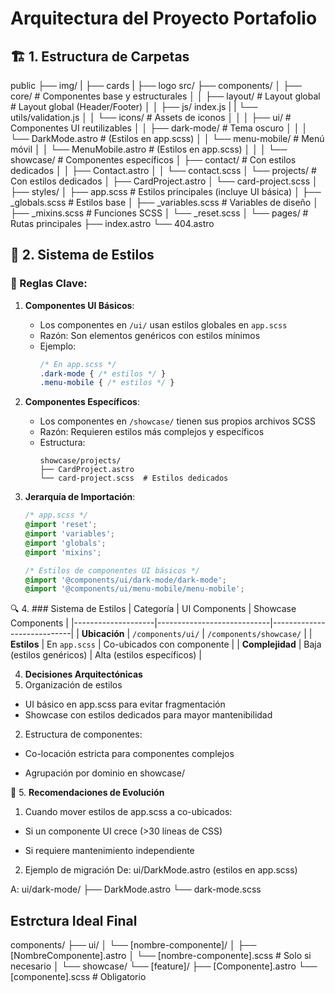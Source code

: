# Arquitectura del Proyecto Portafolio

## 🏗️ 1. Estructura de Carpetas

public
├── img/
|  ├── cards
|  ├── logo
src/
├── components/
│ ├── core/ # Componentes base y estructurales
│ │ ├── layout/ # Layout global  # Layout global (Header/Footer)
│ │ ├── js/ index.js
| |     └── utils/validation.js
│ │ └── icons/ # Assets de iconos
│ │
│ ├── ui/ # Componentes UI reutilizables
│ │ ├── dark-mode/ # Tema oscuro
│ │ │ └── DarkMode.astro # (Estilos en app.scss)
│ │ └── menu-mobile/ # Menú móvil
│ │ └── MenuMobile.astro # (Estilos en app.scss)
│ │
│ └── showcase/ # Componentes específicos
│ ├── contact/ # Con estilos dedicados
│ │ ├── Contact.astro
│ │ └── contact.scss
│ └── projects/ # Con estilos dedicados
│ ├── CardProject.astro
│ └── card-project.scss
│
├── styles/
│ ├── app.scss # Estilos principales (incluye UI básica)
│ ├── _globals.scss # Estilos base
│ ├── _variables.scss # Variables de diseño
│ ├── _mixins.scss # Funciones SCSS
│ └── _reset.scss 
│
└── pages/ # Rutas principales
├── index.astro
└── 404.astro


## 🎨 2. Sistema de Estilos

### 📌 Reglas Clave:

1. **Componentes UI Básicos**:
   - Los componentes en `/ui/` usan estilos globales en `app.scss`
   - Razón: Son elementos genéricos con estilos mínimos
   - Ejemplo:
     ```scss
     /* En app.scss */
     .dark-mode { /* estilos */ }
     .menu-mobile { /* estilos */ }
     ```

2. **Componentes Específicos**:
   - Los componentes en `/showcase/` tienen sus propios archivos SCSS
   - Razón: Requieren estilos más complejos y específicos
   - Estructura:
     ```
     showcase/projects/
     ├── CardProject.astro
     └── card-project.scss  # Estilos dedicados
     ```

3. **Jerarquía de Importación**:
   ```scss
   /* app.scss */
   @import 'reset';
   @import 'variables';
   @import 'globals';
   @import 'mixins';
   
   /* Estilos de componentes UI básicos */
   @import '@components/ui/dark-mode/dark-mode';
   @import '@components/ui/menu-mobile/menu-mobile';

🔍 4. ### Sistema de Estilos
| Categoría          | UI Components              | Showcase Components        |
|--------------------|----------------------------|----------------------------|
| **Ubicación**      | `/components/ui/`          | `/components/showcase/`    |
| **Estilos**        | En `app.scss`              | Co-ubicados con componente |
| **Complejidad**    | Baja (estilos genéricos)   | Alta (estilos específicos) |


4. **Decisiones Arquitectónicas**
1. Organización de estilos
- UI básico en app.scss para evitar fragmentación
- Showcase con estilos dedicados para mayor mantenibilidad

2. Estructura de componentes:
- Co-locación estricta para componentes complejos

- Agrupación por dominio en showcase/



🚀 5. **Recomendaciones de Evolución**
1. Cuando mover estilos de app.scss a co-ubicados:

- Si un componente UI crece (>30 líneas de CSS)

- Si requiere mantenimiento independiente

2. Ejemplo de migración
De:
ui/DarkMode.astro (estilos en app.scss)

A:
ui/dark-mode/
├── DarkMode.astro
└── dark-mode.scss

## Estrctura Ideal Final
components/
├── ui/
│   └── [nombre-componente]/
│       ├── [NombreComponente].astro
│       └── [nombre-componente].scss  # Solo si necesario
│
└── showcase/
    └── [feature]/
        ├── [Componente].astro
        └── [componente].scss        # Obligatorio
